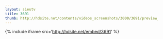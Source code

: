 ```yaml
---
layout: sieutv
title: 3691
thumb: http://hdsite.net/contents/videos_screenshots/3000/3691/preview_360p.mp4.jpg
---
```

{% include iframe src='http://hdsite.net/embed/3691' %}
 

